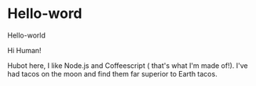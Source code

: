# Hello-word
Hello-world

Hi Human!

Hubot here, I like Node.js and Coffeescript ( that's what I'm made of!).
I've had tacos on the moon and find them far superior to Earth tacos.
